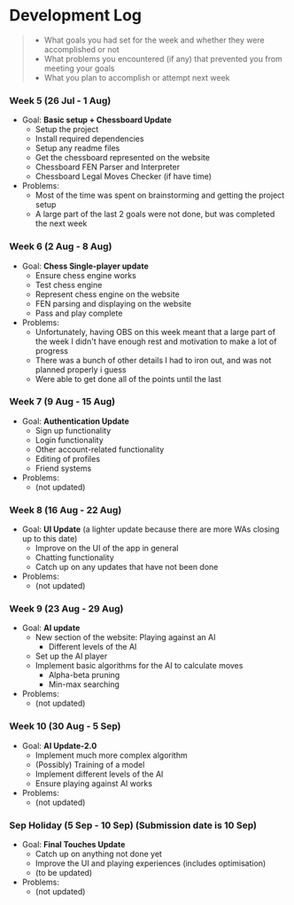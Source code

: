 # Development Log

> - What goals you had set for the week and whether they were accomplished or not
> - What problems you encountered (if any) that prevented you from meeting your goals
> - What you plan to accomplish or attempt next week


### **Week 5 (26 Jul - 1 Aug)**
- Goal: **Basic setup + Chessboard Update**
	 - Setup the project
	 - Install required dependencies
	 - Setup any readme files
	 - Get the chessboard represented on the website
	 - Chessboard FEN Parser and Interpreter
	 - Chessboard Legal Moves Checker (if have time)
- Problems:
	- Most of the time was spent on brainstorming and getting the project setup
	- A large part of the last 2 goals were not done, but was completed the next week

### **Week 6 (2 Aug - 8 Aug)**
- Goal: **Chess Single-player update**
	 - Ensure chess engine works
	 - Test chess engine
	 - Represent chess engine on the website
	 - FEN parsing and displaying on the website
	 - Pass and play complete
- Problems:
	- Unfortunately, having OBS on this week meant that a large part of the week I didn't have enough rest and motivation to make a lot of progress
	- There was a bunch of other details I had to iron out, and was not planned properly i guess
	- Were able to get done all of the points until the last

### **Week 7 (9 Aug - 15 Aug)**
- Goal: **Authentication Update**
	 - Sign up functionality
	 - Login functionality
	 - Other account-related functionality
	 - Editing of profiles
	 - Friend systems
- Problems:
	- (not updated)

### **Week 8 (16 Aug - 22 Aug)**
- Goal: **UI Update** (a lighter update because there are more WAs closing up to this date)
	 - Improve on the UI of the app in general
	 - Chatting functionality
	 - Catch up on any updates that have not been done
- Problems:
	- (not updated)

### **Week 9 (23 Aug - 29 Aug)**
- Goal: **AI update**
	 - New section of the website: Playing against an AI
	 	- Different levels of the AI
	 - Set up the AI player
	 - Implement basic algorithms for the AI to calculate moves
	 	- Alpha-beta pruning
		- Min-max searching
- Problems:
	- (not updated)

### **Week 10 (30 Aug - 5 Sep)**
- Goal: **AI Update-2.0**
	 - Implement much more complex algorithm
	 - (Possibly) Training of a model
	 - Implement different levels of the AI
	 - Ensure playing against AI works
- Problems:
	- (not updated)

### **Sep Holiday (5 Sep - 10 Sep)** (Submission date is 10 Sep)
- Goal: **Final Touches Update**
	 - Catch up on anything not done yet
	 - Improve the UI and playing experiences (includes optimisation)
	 - (to be updated)
- Problems:
	- (not updated)
